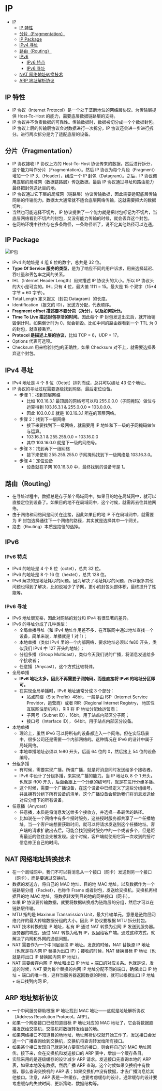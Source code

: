 # IP

- [IP](#ip)
  - [IP 特性](#ip-特性)
  - [分片（Fragmentation）](#分片fragmentation)
  - [IP Package](#ip-package)
  - [IPv4 寻址](#ipv4-寻址)
  - [路由（Routing）](#路由routing)
  - [IPv6](#ipv6)
    - [IPv6 特点](#ipv6-特点)
    - [IPv6 寻址](#ipv6-寻址)
  - [NAT 网络地址转换技术](#nat-网络地址转换技术)
  - [ARP 地址解析协议](#arp-地址解析协议)

## IP 特性

- IP 协议（Internet Protocol）是一个处于垄断地位的网络层协议。为传输层提供 Host-To-Host 的能力，需要底层数据链路层的支持。
- IP 协议并不负责数据的可靠性。传输数据时，数据被切分成一个个数据封包。IP 协议上层的传输层协议会对数据进行一次拆分，IP 协议还会进一步进行拆分。进行两次拆分是为了适配底层的设备。

## 分片（Fragmentation）

- IP 协议接收 IP 协议上方的 Host-To-Host 协议传来的数据，然后进行拆分，这个能力叫作分片（Fragmentation）。然后 IP 协议为每个片段（Fragment）增加一个 IP 头（Header），组成一个 IP 封包（Datagram）。之后，IP 协议调用底层的局域网（数据链路层）传送数据。最后 IP 协议通过寻址和路由能力最终把封包送达目的地。
- IP 协议通过它下层的局域网（链路层）协议传输数据，因此需要适配底层传输网络的传输能力。数据太大通常就不适合底层网络传输，这就需要把大的数据切片。
- 当然也可能选择不切片，IP 协议提供了一个能力就是把封包标记为不切片，当底层网络看到不切片的封包，又没有能力传输的时候，就会丢弃这个封包。
- 在网络环境中往往存在多条路径，一条路径断了，说不定其他路径可以连通。

## IP Package

![IP包](https://github.com/gongluck/images/blob/main/network/ip/ip_package.png)

- IPv4 的地址是 4 组 8 位的数字，总共是 32 位。
- **Type Of Service 服务的类型**，是为了响应不同的用户诉求，用来选择延迟、吞吐量和丢包率之间的关系。
- IHL（Internet Header Length）用来描述 IP 协议头的大小。所以 IP 协议头的大小是可变的。IHL 只有 4 位，最大值 1111 = 15。最大是 15 个双字（15\*4 字节 = 60 字节）。
- Total Length 定义报文（封包 Datagram）的长度。
- Identification（报文的 ID），发送方分配，代表顺序。
- **Fragment offset 描述要不要分包（拆分），以及如何拆分。**
- **Time To Live 描述封包存活的时间**。因此每个 IP 封包发送出去后，就开始销毁倒计时。如果倒计时为 0，就会销毁。比如中间的路由器看到一个 TTL 为 0 的封包，就直接丢弃。
- **Protocol 是描述上层的协议**，比如 TCP = 6，UDP = 17。
- Options 代表可选项。
- Checksum 用来检验封包的正确性，如果 Checksum 对不上，就需要选择丢弃这个封包。

## IPv4 寻址

- IPv4 地址是 4 个 8 位（Octet）排列而成，总共可以编址 43 亿个地址。
- IP 协议的寻址过程需要逐级找到网络，最后定位设备。
  - 步骤 1：找到顶层网络
    - 比如 103.16.3.1 最顶层的网络号可以和 255.0.0.0（子网掩码）做位与运算得到 103.16.3.1 & 255.0.0.0 = 103.0.0.0。
    - 因此 103.0.0.0 就是 103.16.3.1 所在的顶层网络。
  - 步骤 2：找到下一层网络
    - 接下来要找到下一级网络，就需要用 IP 地址和下一级的子网掩码做位与运算。
    - 103.16.3.1 & 255.255.0.0 = 103.16.0.0
    - 其中 103.16.0.0 就是下一级的网络号。
  - 步骤 3：找到再下一级网络
    - 接下来使用 255.255.255.0 子网掩码找到下一级网络是 103.16.3.0。
  - 步骤 4：定位设备
    - 设备就在子网 103.16.3.0 中，最终找到的设备号是 1。

## 路由（Routing）

- 在寻址过程中，数据总是存于某个局域网中。如果目的地在局域网中，就可以直接定位到设备了。如果目的地不在局域网中，这个时候，就需再去往其他网络。
- 由于网络和网络间是网关在连接，因此如果目的地 IP 不在局域网中，就需要为 IP 封包选择通往下一个网络的路径，其实就是选择其中一个网关。
- 路由（Routing）本质是路径的选择。

## IPv6

### IPv6 特点

- IPv4 的地址是 4 个 8 位（octet），总共 32 位。
- IPv6 的地址是 8 个 16 位（hextet），总共 128 位。
- IPv6 解决的是地址耗尽的问题。因为解决了地址耗尽的问题，所以很多其他问题也得到了解决，比如说减少了子网，更小的封包头部体积，最终提升了性能等。

### IPv6 寻址

- IPv6 地址很充裕，因此对网络的划分和 IPv4 有很显著的差异。
- IPv6 的寻址分成了几种类型：
  - 全局单播寻址（和 IPv4 地址作用差不多，在互联网中通过地址查找一个设备，简单来说，单播就是 1 对 1）；
  - 本地单播（类似 IPv4 里的一个内部网络，要求地址必须以 fe80 开头，类似我们 IPv4 中 127 开头的地址）；
  - 分组多播（Group Multicast），类似今天我们说的广播，将消息发送给多个接收者；
  - 任意播（Anycast），这个方式比较特殊。
- 全局单播
  - **IPv6 地址太多，因此不再需要子网掩码，而是直接将 IPv6 的地址分区即可。**
  - 在实现全局单播时，IPv6 地址通常分成 3 个部分：
    - 站点前缀（Site Prefix）48bit，一般是由 ISP（Internet Service Providor，运营商）或者 RIR（Regional Internet Registry， 地区性互联网注册机构），RIR 将 IP 地址分配给运营商；
    - 子网号（Subnet ID），16bit，用于站点内部区分子网；
    - 接口号（Interface ID）， 64bit，用于站点内部区分设备。
- 本地单播
  - 理论上，虽然 IPv6 可以将所有的设备都连入一个网络。但在实际场景中，很多公司还是需要一个内部网络的。这种情况在 IPv6 的设计中属于局域网络。
  - 本地单播地址必须以 fe80 开头，后面 64 位的 0，然后接上 54 位的设备编号。
- 分组多播
  - 有时候，需要实现广播。所谓广播，就是将消息同时发送给多个接收者。
  - IPv6 中设计了分组多播，来实现广播的能力。当 IP 地址以 8 个 1 开头，也就是 ff00 开头，后面会跟上一个分组的编号时，就是在进行分组多播。
  - 这个时候，需要一个广播设备，在这个设备中已经定义了这些分组编号，并且拥有分组下所有设备的清单，这个广播设备会帮助我们将消息发送给对应分组下的所有设备。
- 任意播（Anycast）
  - 任意播，本质是将消息发送给多个接收方，并选择一条最优的路径。
  - 比如说在一个网络中有多个授时服务，这些授时服务都共享了一个任播地址。当一个客户端想要获取时间，就可以将请求发送到这个任播地址。客户端的请求扩散出去后，可能会找到授时服务中的一个或者多个，但是距离最近的往往会先被发现。这个时候，客户端就使用它第一次收到的授时信息修正自己的时间。

## NAT 网络地址转换技术

- 在一个局域网中，我们不可以将消息从一个接口（网卡）发送到另一个接口（网卡），而是要通过交换机。
- 数据的发送方，将自己的 MAC 地址、目的地 MAC 地址，以及数据作为一个链路层分组（Packet），也称作 Frame 或者封包，发送给交换机。交换机再根据目的地 MAC 地址，将数据转发到目的地的网络接口（网卡）。
- 如果 IP 协议要传输数据，就要将数据转换成为链路层的分组，然后才可以在链路层传输。
- MTU 指的是 Maximun Transmission Unit，最大传输单元，意思是链路层网络允许的最大传输数据分组的大小。因此 IP 协议要根据 MTU 拆分封包。
- NAT 技术转换的是 IP 地址，私有 IP 通过 NAT 转换为公网 IP 发送到服务器。服务器的响应，通过 NAT 转换为私有 IP，返回给客户端。通过这种方式，就解决了内网和外网的通信问题。
- NAT 需要作为一个中间层替换 IP 地址。发送的时候，NAT 替换源 IP 地址（也就是将内网 IP 替换为出口 IP）；接收的时候，NAT 替换目标 IP 地址（也就是将出口 IP 替换回内网 IP 地址）。
- NAT 需要缓存内网 IP 地址和出口 IP 地址 + 端口的对应关系。也就是说，发送的时候，NAT 要为每个替换的内网 IP 地址分配不同的端口，确保出口 IP 地址 + 端口的唯一性，这样当服务器返回数据的时候，就可以根据出口 IP 地址 + 端口找到内网 IP。

## ARP 地址解析协议

- 一个中间服务帮助根据 IP 地址找到 MAC 地址——这就是地址解析协议（Address Resolution Protocol，ARP）。
- 如果一个网络接口已经知道目标 IP 地址对应的 MAC 地址了，它会将数据直接发送给交换机，交换机将数据转发给目的地。
- 如果网络接口不知道目的地地址，地址解析协议就开始工作了。发送接口会发送一个广播查询给到交换机，交换机将查询转发给所有接口。
- 如果某个接口发现自己就是对方要查询的接口，则会将自己的 MAC 地址回传。接下来，会在交换机和发送接口的 ARP 表中，增加一个缓存条目。
- 实际采用的是逐级缓存的设计减少 ARP 请求。发送接口先查询本地的 ARP 表，如果本地没有数据，然后广播 ARP 查询。这个时候如果交换机中有数据，那么查询交换机的 ARP 表；如果交换机中没有数据，才去广播消息给其他接口。注意，ARP 表是一种缓存，也要考虑缓存的设计。通常缓存的设计要考虑缓存的失效时间、更新策略、数据结构等。
